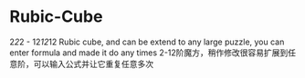 Rubic-Cube
==========

2*2*2 - 12*12*12 Rubic cube, and can be extend to any large puzzle, you can enter formula and made it do any times
2-12阶魔方，稍作修改很容易扩展到任意阶，可以输入公式并让它重复任意多次
